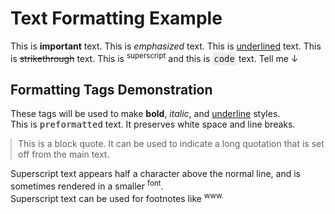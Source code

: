 
<!DOCTYPE html>
<html lang="en">
<head>
    <meta charset="UTF-8">
    <meta name="viewport" content="width=device-width, initial-scale=1.0">
    <meta name="description" content="Example of text formatting tags and meta tags in HTML">
    <meta name="author" content="Your Name">
    <meta name="keywords" content="HTML, text formatting, meta tags">
    <title>Text Formatting Example</title>
    <style>
        .bold {
            font-weight: bold;
        }
        .italic {
            font-style: italic;
        }
        .underline {
            text-decoration: underline;
        }
        .strikethrough {
            text-decoration: line-through;
        }
        .superscript {
            vertical-align: super;
            font-size: smaller;
        }
        .code {
            font-family: monospace;
            background-color: #eee;
            padding: 2px;
        }
        .preformatted {
            white-space: pre-wrap;
            font-family: monospace;
        }
        blockquote {
            border-left: 2px solid #ccc;
            padding-left: 10px;
            margin: 10px 0;
        }
    </style>
</head>
<body>
    <h1 class="bold">Text Formatting Example</h1>
    <p>
        This is <span class="bold">important</span> text.
        This is <span class="italic">emphasized</span> text.
        This is <span class="underline">underlined</span> text.
        This is <span class="strikethrough">strikethrough</span> text.
        This is <span class="superscript">superscript</span> and this is <span class="code">code</span> text.
        <span class="tel">Tell me</span>
        <span class="arrow">&darr;</span>
    </p>
    <h2>Formatting Tags Demonstration</h2>
    <p>
        These tags will be used to make <span class="bold">bold</span>, <span class="italic">italic</span>, and <span class="underline">underline</span> styles.
        <br>
        This is <span class="preformatted">preformatted</span> text. It preserves white space and line breaks.
    </p>
    <blockquote>
        This is a block quote. It can be used to indicate a long quotation that is set off from the main text.
    </blockquote>
    <p>
        Superscript text appears half a character above the normal line, and is sometimes rendered in a smaller <span class="superscript">font</span>.
        <br>
        Superscript text can be used for footnotes like <span class="superscript">www.</span>
    </p>
</body>
</html>
